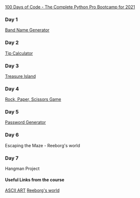 [100 Days of Code - The Complete Python Pro Bootcamp for 2021](https://www.udemy.com/course/100-days-of-code/)

### Day 1

[Band Name Generator](https://github.com/MariyaLcs/100DaysOfCode-Python/blob/main/BandNameGenerator/main.py)

### Day 2

[Tip Calculator](https://github.com/MariyaLcs/100DaysOfCode-Python/blob/main/TipCalculator/main.py)

### Day 3

[Treasure Island](https://github.com/MariyaLcs/100DaysOfCode-Python/blob/main/TreasureIsland/main.py)

### Day 4

[Rock, Paper, Scissors Game](https://github.com/MariyaLcs/100DaysOfCode-Python/blob/main/RockPaperScissorsGame/main.py)

### Day 5

[Password Generator](https://github.com/MariyaLcs/100DaysOfCode-Python/blob/main/PasswordGenerator/main.py)

### Day 6

Escaping the Maze - Reeborg's world

### Day 7

Hangman Project

#### Useful Links from the course

[ASCII ART](https://ascii.co.uk/art)
[Reeborg's world](https://reeborg.ca/reeborg.html?lang=en&mode=python&menu=worlds%2Fmenus%2Freeborg_intro_en.json&name=problem_world.json&url=user_world%3Aproblem_world.json)
